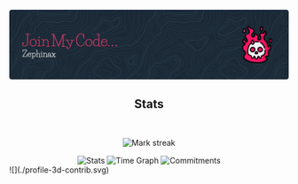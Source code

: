 ![Header](./github-header-image.webp)

<div align="center">
<h2>Stats</h2>
</div>

<br>

<p align="center">
  <img alt="Mark streak" src="https://github-readme-streak-stats.herokuapp.com/?user=Zephinax&hide_border=true&theme=transparent"/> 
</p>
<div align="center">
  <img align="center" src="http://github-profile-summary-cards.vercel.app/api/cards/stats?username=Zephinax&theme=transparent" height="180em" alt="Stats"/>
  <img align="center" src="http://github-profile-summary-cards.vercel.app/api/cards/productive-time?username=Zephinax&theme=transparent&utcOffset=0" height="180em" alt="Time Graph"/>
  <img align="center" src="http://github-profile-summary-cards.vercel.app/api/cards/profile-details?username=Zephinax&theme=transparent" height="180em" alt="Commitments"/>
</div>
![](./profile-3d-contrib.svg)
